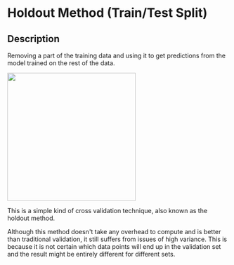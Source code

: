 # Holdout Method (Train/Test Split)

## Description

Removing a part of the training data and using it to get predictions from the model trained on the rest of the data.

<img src="image1.jpg" style="width:3.0434in" />

This is a simple kind of cross validation technique, also known as the holdout method.

Although this method doesn't take any overhead to compute and is better than traditional validation, it still suffers from issues of high variance.
This is because it is not certain which data points will end up in the validation set and the result might be entirely different for different sets.
